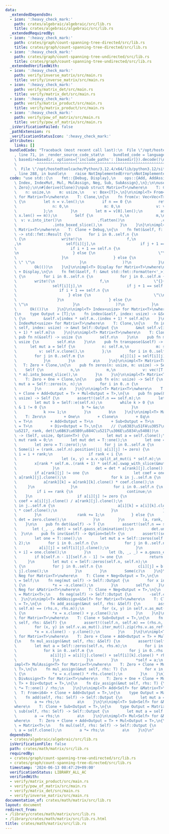 ```yaml
---
data:
  _extendedDependsOn:
  - icon: ':heavy_check_mark:'
    path: crates/algebraic/algebraic/src/lib.rs
    title: crates/algebraic/algebraic/src/lib.rs
  _extendedRequiredBy:
  - icon: ':heavy_check_mark:'
    path: crates/graph/count-spanning-tree-directed/src/lib.rs
    title: crates/graph/count-spanning-tree-directed/src/lib.rs
  - icon: ':heavy_check_mark:'
    path: crates/graph/count-spanning-tree-undirected/src/lib.rs
    title: crates/graph/count-spanning-tree-undirected/src/lib.rs
  _extendedVerifiedWith:
  - icon: ':heavy_check_mark:'
    path: verify/inverse_matrix/src/main.rs
    title: verify/inverse_matrix/src/main.rs
  - icon: ':heavy_check_mark:'
    path: verify/matrix_det/src/main.rs
    title: verify/matrix_det/src/main.rs
  - icon: ':heavy_check_mark:'
    path: verify/matrix_product/src/main.rs
    title: verify/matrix_product/src/main.rs
  - icon: ':heavy_check_mark:'
    path: verify/pow_of_matrix/src/main.rs
    title: verify/pow_of_matrix/src/main.rs
  _isVerificationFailed: false
  _pathExtension: rs
  _verificationStatusIcon: ':heavy_check_mark:'
  attributes:
    links: []
  bundledCode: "Traceback (most recent call last):\n  File \"/opt/hostedtoolcache/Python/3.12.4/x64/lib/python3.12/site-packages/onlinejudge_verify/documentation/build.py\"\
    , line 71, in _render_source_code_stat\n    bundled_code = language.bundle(stat.path,\
    \ basedir=basedir, options={'include_paths': [basedir]}).decode()\n          \
    \         ^^^^^^^^^^^^^^^^^^^^^^^^^^^^^^^^^^^^^^^^^^^^^^^^^^^^^^^^^^^^^^^^^^^^^^^^^^^^^^^^^\n\
    \  File \"/opt/hostedtoolcache/Python/3.12.4/x64/lib/python3.12/site-packages/onlinejudge_verify/languages/rust.py\"\
    , line 288, in bundle\n    raise NotImplementedError\nNotImplementedError\n"
  code: "use std::{\n    fmt::{Debug, Display},\n    ops::{Add, AddAssign, Div, DivAssign,\
    \ Index, IndexMut, Mul, MulAssign, Neg, Sub, SubAssign},\n};\n\nuse algebraic::{One,\
    \ Zero};\n\n#[derive(Clone)]\npub struct Matrix<T>\nwhere\n    T: Clone,\n{\n\
    \    n: usize,\n    m: usize,\n    v: Box<[T]>,\n}\n\nimpl<T> From<Vec<Vec<T>>>\
    \ for Matrix<T>\nwhere\n    T: Clone,\n{\n    fn from(v: Vec<Vec<T>>) -> Self\
    \ {\n        let n = v.len();\n        if n == 0 {\n            return Self {\n\
    \                n: 0,\n                m: 0,\n                v: vec![].into_boxed_slice(),\n\
    \            };\n        }\n        let m = v[0].len();\n        assert!(v.iter().all(|x|\
    \ x.len() == m));\n        Self {\n            n,\n            m,\n          \
    \  v: v.into_iter()\n                .flatten()\n                .collect::<Vec<_>>()\n\
    \                .into_boxed_slice(),\n        }\n    }\n}\n\nimpl<T> Debug for\
    \ Matrix<T>\nwhere\n    T: Clone + Debug,\n{\n    fn fmt(&self, f: &mut std::fmt::Formatter<'_>)\
    \ -> std::fmt::Result {\n        for i in 0..self.n {\n            for j in 0..self.m\
    \ {\n                write!(\n                    f,\n                    \"{:?}{}\"\
    ,\n                    self[i][j],\n                    if j + 1 == self.m {\n\
    \                        if i + 1 == self.n {\n                            \"\"\
    \n                        } else {\n                            \"\\n\"\n    \
    \                    }\n                    } else {\n                       \
    \ \" \"\n                    }\n                )?\n            }\n        }\n\
    \        Ok(())\n    }\n}\n\nimpl<T> Display for Matrix<T>\nwhere\n    T: Clone\
    \ + Display,\n{\n    fn fmt(&self, f: &mut std::fmt::Formatter<'_>) -> std::fmt::Result\
    \ {\n        for i in 0..self.n {\n            for j in 0..self.m {\n        \
    \        write!(\n                    f,\n                    \"{}{}\",\n    \
    \                self[i][j],\n                    if j + 1 == self.m {\n     \
    \                   if i + 1 == self.n {\n                            \"\"\n \
    \                       } else {\n                            \"\\n\"\n      \
    \                  }\n                    } else {\n                        \"\
    \ \"\n                    }\n                )?\n            }\n        }\n  \
    \      Ok(())\n    }\n}\n\nimpl<T> Index<usize> for Matrix<T>\nwhere\n    T: Clone,\n\
    {\n    type Output = [T];\n    fn index(&self, index: usize) -> &Self::Output\
    \ {\n        &self.v[index * self.m..(index + 1) * self.m]\n    }\n}\n\nimpl<T>\
    \ IndexMut<usize> for Matrix<T>\nwhere\n    T: Clone,\n{\n    fn index_mut(&mut\
    \ self, index: usize) -> &mut Self::Output {\n        &mut self.v[index * self.m..(index\
    \ + 1) * self.m]\n    }\n}\n\nimpl<T> Matrix<T>\nwhere\n    T: Clone,\n{\n   \
    \ pub fn n(&self) -> usize {\n        self.n\n    }\n\n    pub fn m(&self) ->\
    \ usize {\n        self.m\n    }\n\n    pub fn transpose(&self) -> Self {\n  \
    \      let mut a = Self {\n            n: self.m,\n            m: self.n,\n  \
    \          v: self.v.clone(),\n        };\n        for i in 0..self.n {\n    \
    \        for j in 0..self.m {\n                a[j][i] = self[i][j].clone();\n\
    \            }\n        }\n        a\n    }\n}\n\nimpl<T> Matrix<T>\nwhere\n \
    \   T: Zero + Clone,\n{\n    pub fn zeros(n: usize, m: usize) -> Self {\n    \
    \    Self {\n            n,\n            m,\n            v: vec![T::zero(); n\
    \ * m].into_boxed_slice(),\n        }\n    }\n}\n\nimpl<T> Matrix<T>\nwhere\n\
    \    T: Zero + One + Clone,\n{\n    pub fn e(n: usize) -> Self {\n        let\
    \ mut a = Self::zeros(n, n);\n        for i in 0..n {\n            a[i][i] = T::one();\n\
    \        }\n        a\n    }\n}\n\nimpl<T> Matrix<T>\nwhere\n    T: Zero + One\
    \ + Clone + Add<Output = T> + Mul<Output = T>,\n{\n    pub fn pow(&self, mut k:\
    \ usize) -> Self {\n        assert!(self.n == self.m);\n        let mut a = self.clone();\n\
    \        let mut b = Self::e(self.n);\n        while k > 0 {\n            if k\
    \ & 1 != 0 {\n                b *= &a;\n            }\n            a *= &a.clone();\n\
    \            k >>= 1;\n        }\n        b\n    }\n}\n\nimpl<T> Matrix<T>\nwhere\n\
    \    T: Zero\n        + One\n        + Clone\n        + Eq\n        + Neg<Output\
    \ = T>\n        + Add<Output = T>\n        + Sub<Output = T>\n        + Mul<Output\
    \ = T>\n        + Div<Output = T>,\n{\n    // (\u6383\u51FA\u3057\u5F8C\u306E\u884C\
    \u5217, rank, det(\u6B63\u65B9\u884C\u5217\u306E\u5834\u5408))\n    pub fn gauss_elimination(&self)\
    \ -> (Self, usize, Option<T>) {\n        let mut a = self.clone();\n        let\
    \ mut rank = 0;\n        let mut det = T::one();\n        let one = T::one();\n\
    \        let zero = T::zero();\n        for j in 0..self.m {\n            if let\
    \ Some(i) = (rank..self.n).position(|i| a[i][j] != zero) {\n                let\
    \ i = i + rank;\n                if rank < i {\n                    det = -det;\n\
    \                    let (x, y) = a.v.split_at_mut(i * self.m);\n            \
    \        x[rank * self.m..(rank + 1) * self.m].swap_with_slice(&mut y[0..self.m]);\n\
    \                }\n                det = det * a[rank][j].clone();\n        \
    \        if a[rank][j] != one {\n                    let coef = one.clone() /\
    \ a[rank][j].clone();\n                    for k in j..self.m {\n            \
    \            a[rank][k] = a[rank][k].clone() * coef.clone();\n               \
    \     }\n                }\n                for i in 0..self.n {\n           \
    \         if i == rank {\n                        continue;\n                \
    \    }\n                    if a[i][j] != zero {\n                        let\
    \ coef = a[i][j].clone() / a[rank][j].clone();\n                        for k\
    \ in j..self.m {\n                            a[i][k] = a[i][k].clone() - a[rank][k].clone()\
    \ * coef.clone();\n                        }\n                    }\n        \
    \        }\n                rank += 1;\n            } else {\n               \
    \ det = zero.clone();\n            }\n        }\n        (a, rank, Some(det))\n\
    \    }\n\n    pub fn det(&self) -> T {\n        assert!(self.n == self.m);\n \
    \       let (_, _, det) = self.gauss_elimination();\n        det.unwrap()\n  \
    \  }\n\n    pub fn inv(&self) -> Option<Self> {\n        assert!(self.n == self.m);\n\
    \        let one = T::one();\n        let mut a = Self::zeros(self.n, self.n *\
    \ 2);\n        for i in 0..self.n {\n            for j in 0..self.n {\n      \
    \          a[i][j] = self[i][j].clone();\n            }\n            a[i][self.n\
    \ + i] = one.clone();\n        }\n        let (b, _, _) = a.gauss_elimination();\n\
    \        if b[self.n - 1][self.n - 1] != one {\n            return None;\n   \
    \     }\n        let mut c = Self::zeros(self.n, self.n);\n        for i in 0..self.n\
    \ {\n            for j in 0..self.n {\n                c[i][j] = b[i][self.n +\
    \ j].clone();\n            }\n        }\n        Some(c)\n    }\n}\n\nimpl<T>\
    \ Neg for Matrix<T>\nwhere\n    T: Clone + Neg<Output = T>,\n{\n    type Output\
    \ = Self;\n    fn neg(mut self) -> Self::Output {\n        for x in self.v.as_mut()\
    \ {\n            *x = -x.clone();\n        }\n        self\n    }\n}\n\nimpl<T>\
    \ Neg for &Matrix<T>\nwhere\n    T: Clone + Neg<Output = T>,\n{\n    type Output\
    \ = Matrix<T>;\n    fn neg(self) -> Self::Output {\n        -self.clone()\n  \
    \  }\n}\n\nimpl<T> AddAssign<&Self> for Matrix<T>\nwhere\n    T: Clone + Add<Output\
    \ = T>,\n{\n    fn add_assign(&mut self, rhs: &Self) {\n        assert!((self.n,\
    \ self.m) == (rhs.n, rhs.m));\n        for (x, y) in self.v.as_mut().iter_mut().zip(rhs.v.as_ref())\
    \ {\n            *x = x.clone() + y.clone();\n        }\n    }\n}\n\nimpl<T> SubAssign<&Self>\
    \ for Matrix<T>\nwhere\n    T: Clone + Sub<Output = T>,\n{\n    fn sub_assign(&mut\
    \ self, rhs: &Self) {\n        assert!((self.n, self.m) == (rhs.n, rhs.m));\n\
    \        for (x, y) in self.v.as_mut().iter_mut().zip(rhs.v.as_ref()) {\n    \
    \        *x = x.clone() - y.clone();\n        }\n    }\n}\n\nimpl<T> MulAssign<&Self>\
    \ for Matrix<T>\nwhere\n    T: Zero + Clone + Add<Output = T> + Mul<Output = T>,\n\
    {\n    fn mul_assign(&mut self, rhs: &Self) {\n        assert!(self.m == rhs.n);\n\
    \        let mut a = Self::zeros(self.n, rhs.m);\n        for i in 0..self.n {\n\
    \            for k in 0..self.m {\n                for j in 0..rhs.m {\n     \
    \               a[i][j] = a[i][j].clone() + self[i][k].clone() * rhs[k][j].clone();\n\
    \                }\n            }\n        }\n        *self = a;\n    }\n}\n\n\
    impl<T> MulAssign<T> for Matrix<T>\nwhere\n    T: Zero + Clone + Mul<Output =\
    \ T>,\n{\n    fn mul_assign(&mut self, rhs: T) {\n        for x in self.v.as_mut()\
    \ {\n            *x = x.clone() * rhs.clone();\n        }\n    }\n}\n\nimpl<T>\
    \ DivAssign<T> for Matrix<T>\nwhere\n    T: Zero + One + Clone + Mul<Output =\
    \ T> + Div<Output = T>,\n{\n    fn div_assign(&mut self, rhs: T) {\n        *self\
    \ *= T::one() / rhs;\n    }\n}\n\nimpl<T> Add<Self> for &Matrix<T>\nwhere\n  \
    \  T: From<i64> + Clone + Add<Output = T>,\n{\n    type Output = Matrix<T>;\n\
    \    fn add(self, rhs: Self) -> Self::Output {\n        let mut a = self.clone();\n\
    \        a += rhs;\n        a\n    }\n}\n\nimpl<T> Sub<Self> for &Matrix<T>\n\
    where\n    T: Clone + Sub<Output = T>,\n{\n    type Output = Matrix<T>;\n    fn\
    \ sub(self, rhs: Self) -> Self::Output {\n        let mut a = self.clone();\n\
    \        a -= rhs;\n        a\n    }\n}\n\nimpl<T> Mul<Self> for &Matrix<T>\n\
    where\n    T: Zero + Clone + Add<Output = T> + Mul<Output = T>,\n{\n    type Output\
    \ = Matrix<T>;\n    fn mul(self, rhs: Self) -> Self::Output {\n        let mut\
    \ a = self.clone();\n        a *= rhs;\n        a\n    }\n}\n"
  dependsOn:
  - crates/algebraic/algebraic/src/lib.rs
  isVerificationFile: false
  path: crates/math/matrix/src/lib.rs
  requiredBy:
  - crates/graph/count-spanning-tree-undirected/src/lib.rs
  - crates/graph/count-spanning-tree-directed/src/lib.rs
  timestamp: '2024-06-13 08:47:29+09:00'
  verificationStatus: LIBRARY_ALL_AC
  verifiedWith:
  - verify/matrix_product/src/main.rs
  - verify/pow_of_matrix/src/main.rs
  - verify/matrix_det/src/main.rs
  - verify/inverse_matrix/src/main.rs
documentation_of: crates/math/matrix/src/lib.rs
layout: document
redirect_from:
- /library/crates/math/matrix/src/lib.rs
- /library/crates/math/matrix/src/lib.rs.html
title: crates/math/matrix/src/lib.rs
---
```

